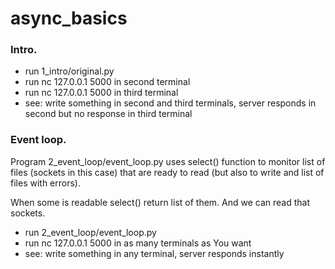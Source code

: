 # async_basics

### Intro.

- run 1_intro/original.py
- run nc 127.0.0.1 5000 in second terminal
- run nc 127.0.0.1 5000 in third terminal
- see: write something in second and third terminals, server responds in second but no response in third terminal

### Event loop.

Program 2_event_loop/event_loop.py uses select() function to monitor list of files (sockets in this case) that are ready to read (but also to write and list of files with errors).

When some is readable select() return list of them. And we can read that sockets.

- run 2_event_loop/event_loop.py
- run nc 127.0.0.1 5000 in as many terminals as You want
- see: write something in any terminal, server responds instantly